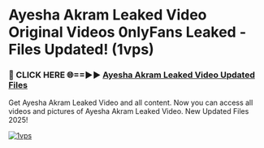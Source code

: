 # Ayesha Akram Leaked Video Original Videos 0nlyFans Leaked - Files Updated! (1vps)

<h3>🔴 CLICK HERE 🌐==►► <a href="https://tinyurl.com/2jnfzry5" rel="nofollow">Ayesha Akram Leaked Video Updated Files</a></h3>

Get Ayesha Akram Leaked Video and all content. Now you can access all videos and pictures of Ayesha Akram Leaked Video. New Updated Files 2025!

[![1vps](https://i.imgur.com/GyGTBgg.gif)](https://tinyurl.com/2jnfzry5)
